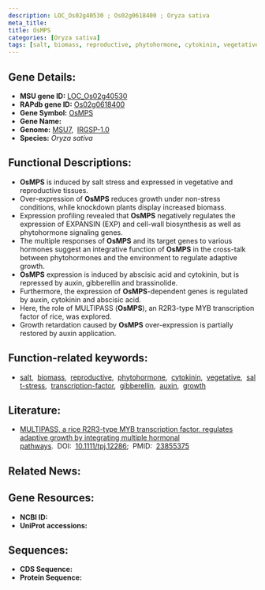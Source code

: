 ```yaml
---
description: LOC_Os02g40530 ; Os02g0618400 ; Oryza sativa
meta_title:
title: OsMPS
categories: [Oryza sativa]
tags: [salt, biomass, reproductive, phytohormone, cytokinin, vegetative, salt stress, transcription factor, gibberellin, auxin, growth]
---
```


## Gene Details:
- **MSU gene ID:** [LOC_Os02g40530](http://rice.uga.edu/cgi-bin/ORF_infopage.cgi?orf=LOC_Os02g40530)  
- **RAPdb gene ID:** [Os02g0618400](https://rapdb.dna.affrc.go.jp/locus/?name=Os02g0618400)  
- **Gene Symbol:** <u>OsMPS</u>
- **Gene Name:**
- **Genome:**  [MSU7](http://rice.uga.edu/),&nbsp;&nbsp;[IRGSP-1.0](https://rapdb.dna.affrc.go.jp/download/irgsp1.html)
- **Species:** *Oryza sativa*

## Functional Descriptions:
   - **OsMPS** is induced by salt stress and expressed in vegetative and reproductive tissues.
   - Over-expression of **OsMPS** reduces growth under non-stress conditions, while knockdown plants display increased biomass.
   - Expression profiling revealed that **OsMPS** negatively regulates the expression of EXPANSIN (EXP) and cell-wall biosynthesis as well as phytohormone signaling genes.
   - The multiple responses of **OsMPS** and its target genes to various hormones suggest an integrative function of **OsMPS** in the cross-talk between phytohormones and the environment to regulate adaptive growth.
   - **OsMPS** expression is induced by abscisic acid and cytokinin, but is repressed by auxin, gibberellin and brassinolide.
   - Furthermore, the expression of **OsMPS**-dependent genes is regulated by auxin, cytokinin and abscisic acid.
   - Here, the role of MULTIPASS (**OsMPS**), an R2R3-type MYB transcription factor of rice, was explored.
   - Growth retardation caused by **OsMPS** over-expression is partially restored by auxin application.

## Function-related keywords:
   - [salt](/tags/salt/),&nbsp;&nbsp;[biomass](/tags/biomass/),&nbsp;&nbsp;[reproductive](/tags/reproductive/),&nbsp;&nbsp;[phytohormone](/tags/phytohormone/),&nbsp;&nbsp;[cytokinin](/tags/cytokinin/),&nbsp;&nbsp;[vegetative](/tags/vegetative/),&nbsp;&nbsp;[salt-stress](/tags/salt-stress/),&nbsp;&nbsp;[transcription-factor](/tags/transcription-factor/),&nbsp;&nbsp;[gibberellin](/tags/gibberellin/),&nbsp;&nbsp;[auxin](/tags/auxin/),&nbsp;&nbsp;[growth](/tags/growth/)

## Literature:
   - [MULTIPASS, a rice R2R3-type MYB transcription factor, regulates adaptive growth by integrating multiple hormonal pathways](https://www.doi.org/10.1111/tpj.12286).&nbsp;&nbsp;DOI:&nbsp;&nbsp;[10.1111/tpj.12286](https://www.doi.org/10.1111/tpj.12286);&nbsp;&nbsp;PMID:&nbsp;&nbsp;[23855375](https://pubmed.ncbi.nlm.nih.gov/23855375/)

## Related News:

## Gene Resources:
- **NCBI ID:**  []()
- **UniProt accessions:** [](https://www.uniprot.org/uniprotkb//entry)

## Sequences:
- **CDS Sequence:**
- **Protein Sequence:**
